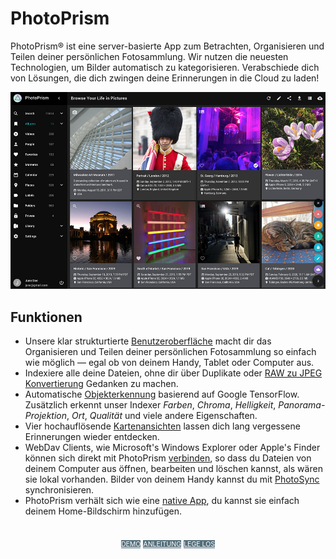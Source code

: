 # PhotoPrism

PhotoPrism® ist eine server-basierte App zum Betrachten, Organisieren und Teilen deiner persönlichen Fotosammlung.
Wir nutzen die neuesten Technologien, um Bilder automatisch zu kategorisieren.
Verabschiede dich von Lösungen, die dich zwingen deine Erinnerungen in die Cloud zu laden!


![Screenshot](img/preview.jpg)

## Funktionen ##

* Unsere klar strukturtierte [Benutzeroberfläche](https://demo.photoprism.org/) macht dir das Organisieren und Teilen deiner persönlichen Fotosammlung
so einfach wie möglich — egal ob von deinem Handy, Tablet oder Computer aus.
* Indexiere alle deine Dateien, ohne dir über Duplikate oder [RAW zu JPEG Konvertierung](https://docs.photoprism.org/developer-guide/library/converting/) Gedanken zu machen.
* Automatische [Objekterkennung](https://docs.photoprism.org/developer-guide/metadata/classification/) basierend auf Google TensorFlow.
Zusätzlich erkennt unser Indexer _Farben_, _Chroma_, _Helligkeit_, _Panorama-Projektion_, _Ort_, _Qualität_ und viele andere Eigenschaften.
* Vier hochauflösende [Kartenansichten](https://demo.photoprism.org/places) lassen dich lang vergessene Erinnerungen wieder entdecken.
* WebDav Clients, wie Microsoft's Windows Explorer oder Apple's Finder können sich direkt mit PhotoPrism [verbinden](user-guide/sync/webdav.md),
so dass du Dateien von deinem Computer aus öffnen, bearbeiten und löschen kannst, als wären sie lokal vorhanden. Bilder von deinem Handy kannst du mit [PhotoSync](https://www.photosync-app.com/) synchronisieren.
* PhotoPrism verhält sich wie eine [native App](https://en.wikipedia.org/wiki/Progressive_web_application), du kannst sie einfach deinem Home-Bildschirm hinzufügen.


<p style="text-align: center; padding: 20px 4px;">
<a class="md-button" style="background-color: #546e7a; font-size: 0.66rem; font-weight: normal; color: white" href="https://demo.photoprism.org/" target="_blank">DEMO</a>
<a class="md-button" style="background-color: #546e7a; font-size: 0.66rem; font-weight: normal; color: white" href="/user-guide/">ANLEITUNG</a>
<a class="md-button" style="background-color: #546e7a; font-size: 0.66rem; font-weight: normal; color: white" href="https://docs.photoprism.org/getting-started/">LEGE LOS</a>
</p>
